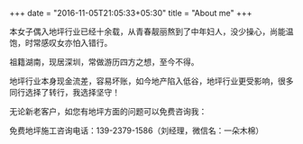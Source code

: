 +++
date = "2016-11-05T21:05:33+05:30"
title = "About me"
+++

本女子偶入地坪行业已经十余载，从青春靓丽熬到了中年妇人，没少操心，尚能温饱，时常感叹女亦怕入错行。

祖籍湖南，现居深圳，常做游历四方之想，至今不得。

地坪行业本身现金流差，容易坏账，如今地产陷入低谷，地坪行业更受影响，很多同行选择了转行，我选择坚守！

无论新老客户，如您有地坪方面的问题可以免费咨询我：

免费地坪施工咨询电话：139-2379-1586（刘经理，微信名：一朵木棉）


